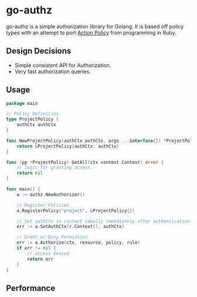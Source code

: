 # go-authz
go-authz is a simple authorization library for Golang. It is based off policy types with an attempt to port [Action Policy](https://github.com/palkan/action_policy) from programming in Ruby.

## Design Decisions
- Simple consistent API for Authorization.
- Very fast authorization queries.

## Usage
```go
package main

// Policy Definition
type ProjectPolicy {
    authCtx authCtx
}

func NewProjectPolicy(authCtx authCtx, args ...interface{}) *ProjectPolicy {
    return &ProjectPolicy{authCtx: authCtx}
}

func (pp *ProjectPolicy) GetAll(ctx context.Context) error {
    // logic for granting access.
    return nil
}

func main() {
    a := authz.NewAuthorizer()

    // Register Policies.
    a.RegisterPolicy("project", &ProjectPolicy{})

    // Set authCtx in context ideally immediately after authentication.
    err := a.SetAuthCtx(r.Context(), authCtx)

    // Grant or Deny Permission
    err := a.Authorize(ctx, resource, policy, rule)
    if err != nil {
	    // access denied
	    return err
    }
}
```

## Performance
